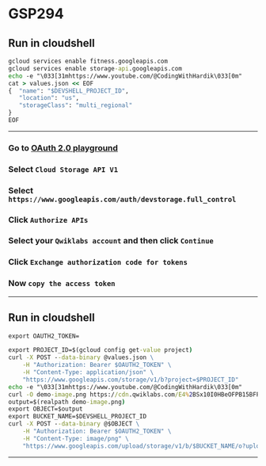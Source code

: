 # GSP294
## Run in cloudshell
```cmd
gcloud services enable fitness.googleapis.com
gcloud services enable storage-api.googleapis.com
echo -e "\033[31mhttps://www.youtube.com/@CodingWithHardik\033[0m"
cat > values.json << EOF
{  "name": "$DEVSHELL_PROJECT_ID",
   "location": "us",
   "storageClass": "multi_regional"
}
EOF
```
____
### Go to [OAuth 2.0 playground](https://developers.google.com/oauthplayground/)
### Select `Cloud Storage API V1`
### Select `https://www.googleapis.com/auth/devstorage.full_control`
### Click `Authorize APIs`
### Select your `Qwiklabs account` and then click `Continue`
### Click `Exchange authorization code for tokens`
### Now `copy the access token`
____
## Run in cloudshell
```cmd
export OAUTH2_TOKEN=
```
```cmd
export PROJECT_ID=$(gcloud config get-value project)
curl -X POST --data-binary @values.json \
    -H "Authorization: Bearer $OAUTH2_TOKEN" \
    -H "Content-Type: application/json" \
    "https://www.googleapis.com/storage/v1/b?project=$PROJECT_ID"
echo -e "\033[31mhttps://www.youtube.com/@CodingWithHardik\033[0m"
curl -O demo-image.png https://cdn.qwiklabs.com/E4%2BSx10I0HBeOFPB15BFPzf9%2F%2FOK%2Btf7S0Mbn6aQ8fw%3D
output=$(realpath demo-image.png)
export OBJECT=$output
export BUCKET_NAME=$DEVSHELL_PROJECT_ID
curl -X POST --data-binary @$OBJECT \
    -H "Authorization: Bearer $OAUTH2_TOKEN" \
    -H "Content-Type: image/png" \
    "https://www.googleapis.com/upload/storage/v1/b/$BUCKET_NAME/o?uploadType=media&name=demo-image"
```
____
